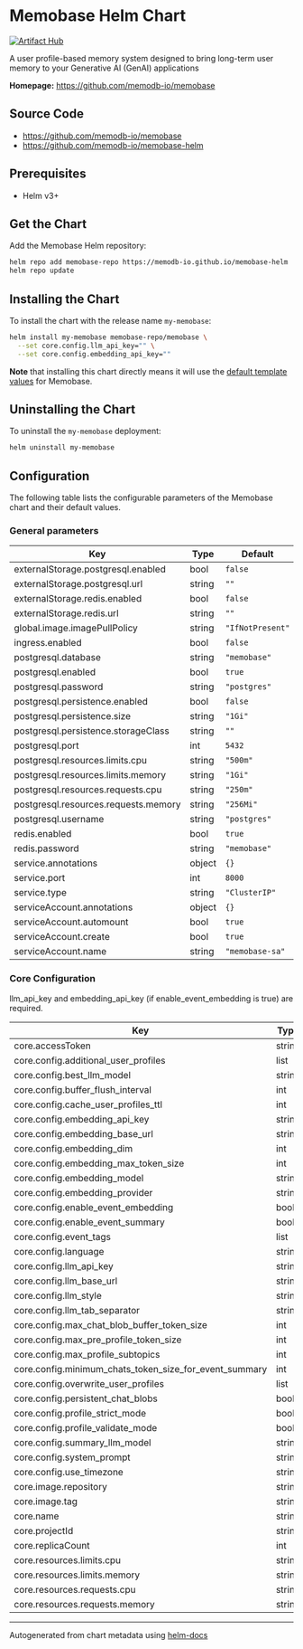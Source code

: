 # Memobase Helm Chart

[![Artifact Hub](https://img.shields.io/endpoint?url=https://artifacthub.io/badge/repository/memobase)](https://artifacthub.io/packages/search?repo=memobase)

A user profile-based memory system designed to bring long-term user memory to your Generative AI (GenAI) applications

**Homepage:** <https://github.com/memodb-io/memobase>

## Source Code

* <https://github.com/memodb-io/memobase>
* <https://github.com/memodb-io/memobase-helm>

## Prerequisites

- Helm v3+

## Get the Chart

Add the Memobase Helm repository:

```bash
helm repo add memobase-repo https://memodb-io.github.io/memobase-helm
helm repo update
```

## Installing the Chart

To install the chart with the release name `my-memobase`:

```bash
helm install my-memobase memobase-repo/memobase \
  --set core.config.llm_api_key="" \
  --set core.config.embedding_api_key=""
```

**Note** that installing this chart directly means it will use the [default template values](./values.yaml) for Memobase.

## Uninstalling the Chart

To uninstall the `my-memobase` deployment:

```bash
helm uninstall my-memobase
```

## Configuration

The following table lists the configurable parameters of the Memobase chart and their default values.

### General parameters

| Key | Type | Default | Description |
|-----|------|---------|-------------|
| externalStorage.postgresql.enabled | bool | `false` |  |
| externalStorage.postgresql.url | string | `""` |  |
| externalStorage.redis.enabled | bool | `false` |  |
| externalStorage.redis.url | string | `""` |  |
| global.image.imagePullPolicy | string | `"IfNotPresent"` |  |
| ingress.enabled | bool | `false` |  |
| postgresql.database | string | `"memobase"` |  |
| postgresql.enabled | bool | `true` |  |
| postgresql.password | string | `"postgres"` |  |
| postgresql.persistence.enabled | bool | `false` |  |
| postgresql.persistence.size | string | `"1Gi"` |  |
| postgresql.persistence.storageClass | string | `""` |  |
| postgresql.port | int | `5432` |  |
| postgresql.resources.limits.cpu | string | `"500m"` |  |
| postgresql.resources.limits.memory | string | `"1Gi"` |  |
| postgresql.resources.requests.cpu | string | `"250m"` |  |
| postgresql.resources.requests.memory | string | `"256Mi"` |  |
| postgresql.username | string | `"postgres"` |  |
| redis.enabled | bool | `true` |  |
| redis.password | string | `"memobase"` |  |
| service.annotations | object | `{}` |  |
| service.port | int | `8000` |  |
| service.type | string | `"ClusterIP"` |  |
| serviceAccount.annotations | object | `{}` |  |
| serviceAccount.automount | bool | `true` |  |
| serviceAccount.create | bool | `true` |  |
| serviceAccount.name | string | `"memobase-sa"` |  |

### Core Configuration

llm_api_key and embedding_api_key (if enable_event_embedding is true) are required.

| Key | Type | Default | Description |
|-----|------|---------|-------------|
| core.accessToken | string | `"token"` |  |
| core.config.additional_user_profiles | list | `[]` |  |
| core.config.best_llm_model | string | `"gpt-4o-mini"` |  |
| core.config.buffer_flush_interval | int | `3600` |  |
| core.config.cache_user_profiles_ttl | int | `1200` |  |
| core.config.embedding_api_key | string | `""` |  |
| core.config.embedding_base_url | string | `""` |  |
| core.config.embedding_dim | int | `1536` |  |
| core.config.embedding_max_token_size | int | `8192` |  |
| core.config.embedding_model | string | `"text-embedding-3-small"` |  |
| core.config.embedding_provider | string | `"openai"` |  |
| core.config.enable_event_embedding | bool | `true` |  |
| core.config.enable_event_summary | bool | `true` |  |
| core.config.event_tags | list | `[]` |  |
| core.config.language | string | `"en"` |  |
| core.config.llm_api_key | string | `""` |  |
| core.config.llm_base_url | string | `"https://api.openai.com/v1/"` |  |
| core.config.llm_style | string | `"openai"` |  |
| core.config.llm_tab_separator | string | `"::"` |  |
| core.config.max_chat_blob_buffer_token_size | int | `1024` |  |
| core.config.max_pre_profile_token_size | int | `128` |  |
| core.config.max_profile_subtopics | int | `15` |  |
| core.config.minimum_chats_token_size_for_event_summary | int | `256` |  |
| core.config.overwrite_user_profiles | list | `[]` |  |
| core.config.persistent_chat_blobs | bool | `false` |  |
| core.config.profile_strict_mode | bool | `false` |  |
| core.config.profile_validate_mode | bool | `true` |  |
| core.config.summary_llm_model | string | `""` |  |
| core.config.system_prompt | string | `""` |  |
| core.config.use_timezone | string | `""` |  |
| core.image.repository | string | `"ghcr.io/memodb-io/memobase"` |  |
| core.image.tag | string | `""` |  |
| core.name | string | `"memobase"` |  |
| core.projectId | string | `"memobase"` |  |
| core.replicaCount | int | `1` |  |
| core.resources.limits.cpu | string | `"500m"` |  |
| core.resources.limits.memory | string | `"1Gi"` |  |
| core.resources.requests.cpu | string | `"250m"` |  |
| core.resources.requests.memory | string | `"256Mi"` |  |

----------------------------------------------
Autogenerated from chart metadata using [helm-docs](https://github.com/norwoodj/helm-docs)
